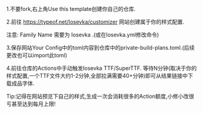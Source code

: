 1.不要fork,右上角Use this template创建你自己的仓库.

2.前往 https://typeof.net/Iosevka/customizer 网站创建属于你的样式配置.

注意: Family Name 需要为 Iosevka .(或在Iosevka.yml修改命令)

3.保存网站Your Config中的toml内容到仓库中的private-build-plans.toml.(后续更改也可以import此toml)

4.前往仓库的Actions中手动触发Iosevka TTF/SuperTTF.
等待N分钟(取决于你的样式配置,一个TTF文件大约1-2分钟,全部拉满需要40+分钟)即可从结果链接中下载成品字体.

Tip:记得在网站预览下自己的样式,生成一次会消耗很多的Action额度,小修小改很亏甚至达到每月上限!